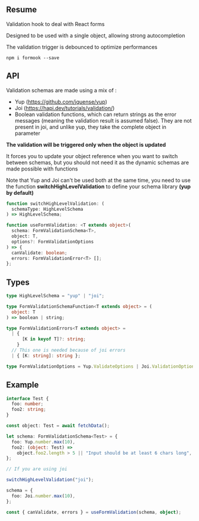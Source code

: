 ## Resume

Validation hook to deal with React forms

Designed to be used with a single object, allowing strong autocompletion

The validation trigger is debounced to optimize performances

`npm i formook --save`

## API

Validation schemas are made using a mix of :

- Yup (https://github.com/jquense/yup)
- Joi (https://hapi.dev/tutorials/validation/)
- Boolean validation functions, which can return strings as the error messages (meaning the validation result is assumed false). They are not present in joi, and unlike yup, they take the complete object in parameter

**The validation will be triggered only when the object is updated**

It forces you to update your object reference when you want to switch between schemas, but you should not need it as the dynamic schemas are made possible with functions

Note that Yup and Joi can't be used both at the same time, you need to use the function **switchHighLevelValidation** to define your schema library **(yup by default)**

```typescript
function switchHighLevelValidation: (
  schemaType: HighLevelSchema
) => HighLevelSchema;

function useFormValidation: <T extends object>(
  schema: FormValidationSchema<T>,
  object: T,
  options?: FormValidationOptions
) => {
  canValidate: boolean;
  errors: FormValidationError<T> [];
};
```

## Types

```typescript
type HighLevelSchema = "yup" | "joi";

type FormValidationSchemaFunction<T extends object> = (
  object: T
) => boolean | string;

type FormValidationErrors<T extends object> =
  | {
      [K in keyof T]?: string;
    }
  // This one is needed because of joi errors
  | { [K: string]: string };

type FormValidationOptions = Yup.ValidateOptions | Joi.ValidationOptions;
```

## Example

```typescript
interface Test {
  foo: number;
  foo2: string;
}

const object: Test = await fetchData();

let schema: FormValidationSchema<Test> = {
  foo: Yup.number.max(10),
  foo2: (object: Test) =>
    object.foo2.length > 5 || "Input should be at least 6 chars long",
};

// If you are using joi

switchHighLevelValidation("joi");

schema = {
  foo: Joi.number.max(10),
};

const { canValidate, errors } = useFormValidation(schema, object);
```
